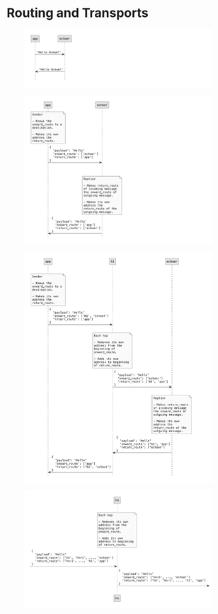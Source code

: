 # Routing and Transports

<figure><img src="../../.gitbook/assets/simple.001 (1).jpeg" alt=""><figcaption></figcaption></figure>

<figure><img src="../../.gitbook/assets/one-hop.001.jpeg" alt=""><figcaption></figcaption></figure>

<figure><img src="../../.gitbook/assets/two-hops.001.jpeg" alt=""><figcaption></figcaption></figure>

<figure><img src="../../.gitbook/assets/n-hops.001.jpeg" alt=""><figcaption></figcaption></figure>
